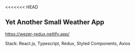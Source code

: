 <<<<<<< HEAD
## Yet Another Small Weather App 
https://wezer-redux.netlify.app/

Stack: React.js, Typescript, Redux, Styled Components, Axios 